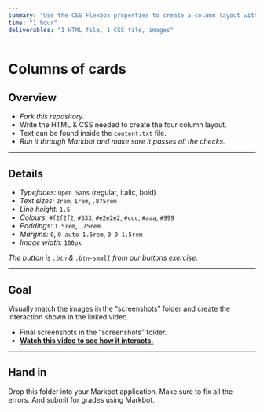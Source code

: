 ```yaml
---
summary: "Use the CSS Flexbox properties to create a column layout with four cards inside."
time: "1 hour"
deliverables: "1 HTML file, 1 CSS file, images"
---
```


# Columns of cards

## Overview

- *Fork this repository.*
- Write the HTML & CSS needed to create the four column layout.
- Text can be found inside the `content.txt` file.
- *Run it through Markbot and make sure it passes all the checks.*

---

## Details

- *Typefaces:* `Open Sans` (regular, italic, bold)
- *Text sizes:* `2rem`, `1rem`, `.875rem`
- *Line height:* `1.5`
- *Colours:* `#f2f2f2`, `#333`, `#e2e2e2`, `#ccc`, `#aaa`, `#999`
- *Paddings:* `1.5rem`, `.75rem`
- *Margins:* `0`, `0 auto 1.5rem`, `0 0 1.5rem`
- *Image width:* `100px`

*The button is `.btn` & `.btn-small` from our buttons exercise.*

---

## Goal

Visually match the images in the “screenshots” folder and create the interaction shown in the linked video.

- Final screenshots in the “screenshots” folder.
- [**Watch this video to see how it interacts.**](https://videos.learntheweb.courses/playlists/web-dev-1/columns-of-cards.mp4)

---

## Hand in

Drop this folder into your Markbot application. Make sure to fix all the errors. And submit for grades using Markbot.
